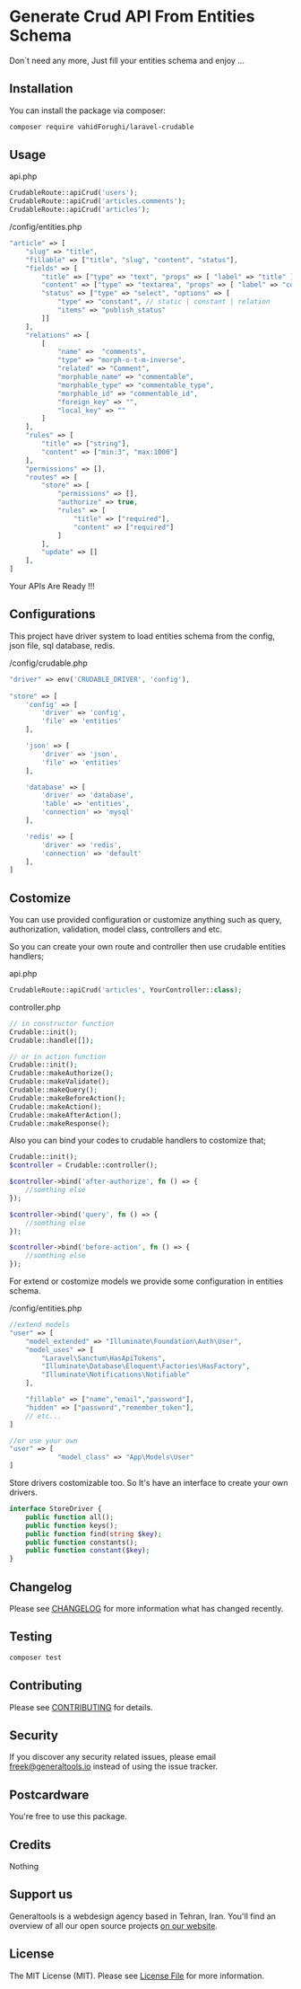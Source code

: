 # Generate Crud API From Entities Schema

Don`t need any more, Just fill your entities schema and enjoy ...

## Installation

You can install the package via composer:
``` bash
composer require vahidForughi/laravel-crudable
```


## Usage

api.php
```php
CrudableRoute::apiCrud('users');
CrudableRoute::apiCrud('articles.comments');
CrudableRoute::apiCrud('articles');
```

/config/entities.php
```php
"article" => [
    "slug" => "title",
    "fillable" => ["title", "slug", "content", "status"],
    "fields" => [
        "title" => ["type" => "text", "props" => [ "label" => "title" ]],
        "content" => ["type" => "textarea", "props" => [ "label" => "content" ]],
        "status" => ["type" => "select", "options" => [
            "type" => "constant", // static | constant | relation
            "items" => "publish_status"
        ]]
    ],
    "relations" => [
        [
            "name" =>  "comments",
            "type" => "morph-o-t-m-inverse",
            "related" => "Comment",
            "morphable_name" => "commentable",
            "morphable_type" => "commentable_type",
            "morphable_id" => "commentable_id",
            "foreign_key" => "",
            "local_key" => ""
        ]
    ],
    "rules" => [
        "title" => ["string"],
        "content" => ["min:3", "max:1000"]
    ],
    "permissions" => [],
    "routes" => [
        "store" => [
            "permissions" => [],
            "authorize" => true,
            "rules" => [
                "title" => ["required"],
                "content" => ["required"]
            ]
        ],
        "update" => []
    ],
]
```

Your APIs Are Ready !!!


## Configurations

This project have driver system to load entities schema from the config, json file, sql database, redis. 

/config/crudable.php
```php
"driver" => env('CRUDABLE_DRIVER', 'config'),
    
"store" => [
    'config' => [
        'driver' => 'config',
        'file' => 'entities'
    ],

    'json' => [
        'driver' => 'json',
        'file' => 'entities'
    ],

    'database' => [
        'driver' => 'database',
        'table' => 'entities',
        'connection' => 'mysql'
    ],

    'redis' => [
        'driver' => 'redis',
        'connection' => 'default'
    ],
]
```


## Costomize

You can use provided configuration or customize anything such as query, authorization, validation, model class, controllers and etc.

So you can create your own route and controller then use crudable entities handlers;

api.php
```php
CrudableRoute::apiCrud('articles', YourController::class);
```

controller.php
```php
// in constructor function
Crudable::init();
Crudable::handle([]);

// or in action function
Crudable::init();
Crudable::makeAuthorize();
Crudable::makeValidate();
Crudable::makeQuery();
Crudable::makeBeforeAction();
Crudable::makeAction();
Crudable::makeAfterAction();
Crudable::makeResponse();
```

Also you can bind your codes to crudable handlers to costomize that;

```php
Crudable::init();
$controller = Crudable::controller();

$controller->bind('after-authorize', fn () => {
    //somthing else
});

$controller->bind('query', fn () => {
    //somthing else
});

$controller->bind('before-action', fn () => {
    //somthing else
});
```

For extend or costomize models we provide some configuration in entities schema.

/config/entities.php
```php
//extend models
"user" => [
    "model_extended" => "Illuminate\Foundation\Auth\User",
    "model_uses" => [
        "Laravel\Sanctum\HasApiTokens",
        "Illuminate\Database\Eloquent\Factories\HasFactory",
        "Illuminate\Notifications\Notifiable"
    ],

    "fillable" => ["name","email","password"],
    "hidden" => ["password","remember_token"],
    // etc...
]

//or use your own
"user" => [
            "model_class" => "App\Models\User"
]
```


Store drivers costomizable too. So It's have an interface to create your own drivers.

```php
interface StoreDriver {
    public function all();
    public function keys();
    public function find(string $key);
    public function constants();
    public function constant($key);
}
```

## Changelog

Please see [CHANGELOG](CHANGELOG.md) for more information what has changed recently.

## Testing

``` bash
composer test
```

## Contributing

Please see [CONTRIBUTING](CONTRIBUTING.md) for details.

## Security

If you discover any security related issues, please email freek@generaltools.io instead of using the issue tracker.

## Postcardware

You're free to use this package.

## Credits

Nothing

## Support us

Generaltools is a webdesign agency based in Tehran, Iran. You'll find an overview of all our open source projects [on our website](https://generaltools.io).

## License

The MIT License (MIT). Please see [License File](LICENSE.md) for more information.
